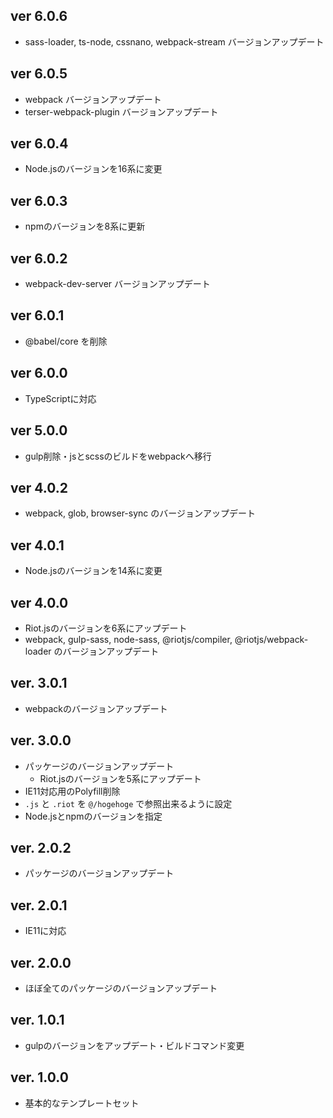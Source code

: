 ## ver 6.0.6

- sass-loader, ts-node, cssnano, webpack-stream バージョンアップデート

## ver 6.0.5

- webpack バージョンアップデート
- terser-webpack-plugin バージョンアップデート

## ver 6.0.4

- Node.jsのバージョンを16系に変更

## ver 6.0.3

- npmのバージョンを8系に更新

## ver 6.0.2

- webpack-dev-server バージョンアップデート

## ver 6.0.1

- @babel/core を削除

## ver 6.0.0

- TypeScriptに対応

## ver 5.0.0

- gulp削除・jsとscssのビルドをwebpackへ移行

## ver 4.0.2

- webpack, glob, browser-sync のバージョンアップデート

## ver 4.0.1

- Node.jsのバージョンを14系に変更

## ver 4.0.0

- Riot.jsのバージョンを6系にアップデート
- webpack, gulp-sass, node-sass, @riotjs/compiler, @riotjs/webpack-loader のバージョンアップデート

## ver. 3.0.1

- webpackのバージョンアップデート

## ver. 3.0.0

- パッケージのバージョンアップデート
  - Riot.jsのバージョンを5系にアップデート
- IE11対応用のPolyfill削除
- `.js` と `.riot` を `@/hogehoge` で参照出来るように設定
- Node.jsとnpmのバージョンを指定


## ver. 2.0.2

- パッケージのバージョンアップデート

## ver. 2.0.1

- IE11に対応


## ver. 2.0.0

- ほぼ全てのパッケージのバージョンアップデート

## ver. 1.0.1

- gulpのバージョンをアップデート・ビルドコマンド変更


## ver. 1.0.0

- 基本的なテンプレートセット
